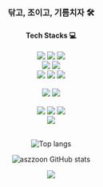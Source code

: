 <h3 align="center">닦고, 조이고, 기름치자 🛠</h3>

<h4 align="center">Tech Stacks 💻</h4>
<p align="center">
  <img src="https://img.shields.io/badge/Spring%20Boot-6DB33F.svg?style=for-the-badge&message=Spring%20Boot&logo=springboot&logoColor=white"/>
  <img src="https://img.shields.io/badge/Java-ED8B00?style=for-the-badge&logo=openjdk&logoColor=white"/>
  <img src="https://img.shields.io/badge/Kotlin-7F52FF.svg?style=for-the-badge&color=7F52FF&logo=Kotlin&logoColor=white"/>
  <br>
  
  <img src="https://img.shields.io/badge/Flutter-02569B?style=for-the-badge&logo=flutter&logoColor=white)"/>
    <img src="https://img.shields.io/badge/Dart-0175C2?style=for-the-badge&logo=dart&logoColor=white"/>
  <br>
    
  <img src="https://img.shields.io/badge/HTML-007396.svg?style=for-the-badge&color=E34F26&logo=HTML5&logoColor=fff"/>
  <img src="https://img.shields.io/badge/CSS-1572B6.svg?style=for-the-badge&logo=HTML5&logoColor=fff"/>
  <img src="https://img.shields.io/badge/Java%20Script-007396.svg?style=for-the-badge&color=F7DF1E&logo=JavaScript&logoColor=000"/><br>
  <br>

  <img src="https://img.shields.io/badge/MySQL%20-4479A1.svg?style=for-the-badge&message=MySQL&logo=mysql&logoColor=white"/>
  <img src="https://img.shields.io/badge/Maria%20DB-003545.svg?style=for-the-badge&logo=MariaDB&logoColor=white"/>
  <br><br>
  
  <img src="https://img.shields.io/badge/mac%20os-000000?style=for-the-badge&logo=apple&logoColor=white"/>
  <img src="https://img.shields.io/badge/Linux-FCC624?style=for-the-badge&logo=linux&logoColor=black"/>
    <img src="https://img.shields.io/badge/Windows-0078D6?style=for-the-badge&logo=windows&logoColor=white"/><br>
  
  <img src="https://img.shields.io/badge/AWS EC2%20-%23FF9900.svg?&style=for-the-badge&logo=amazon-aws&logoColor=white"/>
  <br><br>
</p>

<p align="center">
  <img src="https://github-readme-stats-sigma-five.vercel.app/api/top-langs/?username=aszzoon&layout=compact&theme=dracula" alt="Top langs">
</p>
<p align="center">
   <img src="https://github-readme-stats-sigma-five.vercel.app/api?username=aszzoon&show_icons=true&theme=onedark" alt="aszzoon GitHub stats">
</p>

<p align="center">
  <a href="https://hits.seeyoufarm.com"><img src="https://hits.seeyoufarm.com/api/count/incr/badge.svg?url=https%3A%2F%2Fgithub.com%2Faszzoon%2Fhit-counter&count_bg=%23CE5749&title_bg=%233B3A3A&icon=&icon_color=%23CE5749&title=Hits&edge_flat=false"></a>
</p>
